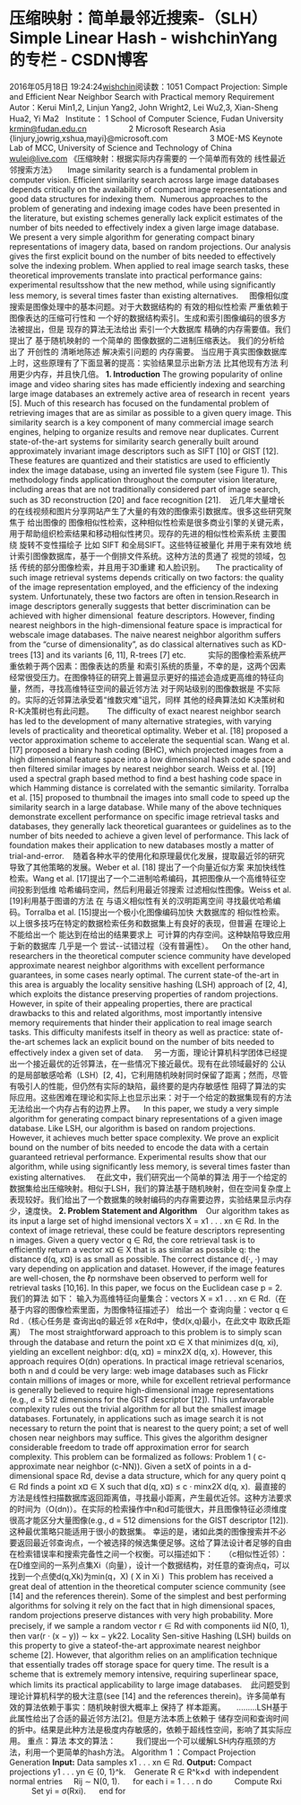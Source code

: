 # 压缩映射：简单最邻近搜索-（SLH）Simple Linear Hash - wishchinYang的专栏 - CSDN博客
2016年05月18日 19:24:24[wishchin](https://me.csdn.net/wishchin)阅读数：1051
Compact Projection: Simple and Efficient Near Neighbor Search with Practical memory Requirement
  Autor：Kerui Min1,2, Linjun Yang2, John Wright2, Lei Wu2,3, Xian-Sheng Hua2, Yi Ma2 
 Institute： 1 School of Computer Science, Fudan University  krmin@fudan.edu.cn
                  2 Microsoft Research Asia    {linjury,jowrig,xshua,mayi}@microsoft.com
                  3 MOE-MS Keynote Lab of MCC, University of Science and Technology of China  wulei@live.com
《压缩映射：根据实际内存需要的 一个简单而有效的 线性最近邻搜索方法》
    Image similarity search is a fundamental problem in   computer vision. Efficient similarity search across large image databases depends critically on the availability of compact image representations and good data structures for indexing them.  Numerous
 approaches to the problem of generating and indexing image codes have been presented in the literature, but existing schemes generally lack explicit estimates of the number of bits needed to effectively index a given large image database. We present a very
 simple algorithm for generating compact binary representations of imagery data, based on random projections. Our analysis gives the first explicit bound on the number of bits needed to effectively solve the indexing problem. When applied to real image search
 tasks, these theoretical improvements translate into practical performance gains: experimental resultsshow that the new method, while using significantly less memory, is several times faster than existing alternatives.
    图像相似度搜索是图像处理中的基本问题。对于大数据结构的 有效的相似性检索 严重依赖于图像表达的压缩可行性和 一个好的数据结构索引。生成和索引图像编码的很多方法被提出，但是 现存的算法无法给出 索引一个大数据库 精确的内存需要值。我们提出了 基于随机映射的 一个简单的 图像数据的二进制压缩表达。 我们的分析给出了 开创性的 清晰地陈述 解决索引问题的 内存需要。 当应用于真实图像数据库上时，这些原理有了下面显著的提高：实验结果显示出新方法 比其他现有方法 利用更少内存，并且快几倍。
**1. Introduction**
The growing popularity of online image and video sharing sites has made efficiently indexing and searching large image databases an extremely active area of research in recent  years [5]. Much of this research has focused on the fundamental problem of retrieving
 images that are as similar as possible to a given query image. This similarity search is a key component of many commercial image search engines, helping to organize results and remove near duplicates. Current state-of-the-art systems for similarity search
 generally built around approximately invariant image descriptors such as SIFT [10] or GIST [12]. These features are quantized
and their statistics are used to efficiently index the image database, using an inverted file system (see Figure 1). This methodology finds application throughout the computer vision literature, including areas that are not traditionally considered part of
 image search, such as 3D reconstruction [20] and face recognition [21].
   近几年大量增长的在线视频和图片分享网站产生了大量的有效的图像索引数据库。很多这些研究聚焦于 给出图像的 图像相似性检索，这种相似性检索是很多商业引擎的关键元素，用于帮助组织检索结果和移动相似性拷贝。现存的先进的相似性检索系统 主要围绕 旋转不变性描绘子 比如 SIFT 和全局SIFT。这些特征被量化 并用于来有效地 统计索引图像数据库，基于一个倒排文件系统。这种方法的贯通了 视觉的领域，包括 传统的部分图像检索，并且用于3D重建 和人脸识别。
    The practicality of such image retrieval systems depends critically on two factors: the quality of the image representation employed, and the efficiency of the indexing system. Unfortunately, these two factors are often in tension.Research in image descriptors
 generally suggests that better discrimination can be achieved with higher dimensional  feature descriptors. However, finding nearest neighbors in the high-dimensional feature space is impractical for webscale image databases. The naive nearest neighbor algorithm
 suffers from the “curse of dimensionality”, as do classical alternatives such as KD-trees [13] and its variants [6, 11], R-trees [7] etc.
         实际的图像检索系统严重依赖于两个因素：图像表达的质量 和索引系统的质量，不幸的是，这两个因素经常很受压力。在图像特征的研究上普遍显示更好的描述会造成更高维的特征向量，然而，寻找高维特征空间的最近邻方法 对于网站级别的图像数据是 不实际的。实际的近邻算法承受着“维数灾难”诅咒，同样 其他的经典算法如 K决策树和R-K决策树也有此问题。
     The difficulty of exact nearest neighbor search has led to the development of many alternative strategies, with varying levels of practicality and theoretical optimality. Weber et al. [18] proposed a vector approximation scheme to accelerate the sequential
 scan. Wang et al. [17] proposed a binary hash coding (BHC), which projected images from a high dimensional feature space into a low dimensional hash code space and then filtered similar images by nearest neighbor search. Weiss et al. [19] used a spectral graph
 based method to find a best hashing code space in which Hamming distance is correlated with the semantic similarity. Torralba et al. [15] proposed to thumbnail the images into small code to speed up the similarity search in a large database. While many of
 the above techniques demonstrate excellent performance on specific image retrieval tasks and databases, they generally lack theoretical guarantees or guidelines as to the number of bits needed to achieve a given level of performance. This lack of foundation
 makes their application to new databases mostly a matter of trial-and-error.
   随着各种水平的使用化和原理最优化发展，提取最近邻的研究 导致了其他策略的发展。Weber et al. [18] 提出了一个向量近似方案 来加快线性检索。Wang et al. [17]提出了一个二进制哈希编码，其把图像从一个高维特征空间投影到低维 哈希编码空间，然后利用最近邻搜索 过滤相似性图像。Weiss et al. [19]利用基于图谱的方法 在 与语义相似性有关的汉明距离空间 寻找最优哈希编码。Torralba et al. [15]提出一个极小化图像编码加快 大数据库的 相似性检索。
 以上很多技巧在特定的数据检索任务和数据集上有良好的表现，但普遍 在理论上不能给出一个 能达到在给出的结果要求上  可计算的内存空间。这种缺陷导致应用于新的数据库 几乎是一个 尝试--试错过程（没有普遍性）。
   On the other hand, researchers in the theoretical computer science community have developed approximate nearest neighbor algorithms with excellent performance guarantees, in some cases nearly optimal. The current state-of the-art in this area is arguably
 the locality sensitive hashing (LSH) approach of [2, 4], which exploits the distance preserving properties of random projections. However, in spite of their appealing properties, there are practical drawbacks to this and related algorithms, most importantly
 intensive memory requirements that hinder their application to real image search tasks. This difficulty manifests itself in theory as well as practice: state of-the-art schemes lack an explicit bound on the number of bits needed to effectively index a given
 set of data.
    另一方面，理论计算机科学团体已经提出一个接近最优的近邻算法，在一些情况下接近最优。现有在此领域最好的 公认的是局部敏感哈希（LSH）[2, 4]，它利用随机映射同时保留了距离；然而，尽管有吸引人的性能，但仍然有实际的缺陷，最终要的是内存敏感性 阻碍了算法的实际应用。这些困难在理论和实际上也显示出来：对于一个给定的数据集现有的方法无法给出一个内存占有的边界上界。
   In this paper, we study a very simple algorithm for generating compact binary representations of a given image database. Like LSH, our algorithm is based on random
projections. However, it achieves much better space complexity. We prove an explicit bound on the number of bits needed to encode the data with a certain guaranteed retrieval performance. Experimental results show that our algorithm, while using significantly
 less memory, is several times faster than existing alternatives.
    在此文中，我们研究出一个简单的算法 用于一个给定的数据集给出压缩映射。相似于LSH，我们的算法基于随机映射，但在空间复杂度上表现较好。我们给出了一个数据集的映射编码的内存需要边界，实验结果显示内存少，速度快。
**2. Problem Statement and Algorithm**
   Our algorithm takes as its input a large set of highd imensional vectors X = x1 . . . xn ∈ Rd. In the context of image retrieval, these could be feature descriptors representing n images. Given a query vector q ∈ Rd, the core retrieval task is to efficiently
 return a vector x¤ ∈ X that is as similar as possible q: the distance d(q, x¤) is as small as possible. The correct distance d(·, ·) may vary depending on application and dataset. However, if the image features
are well-chosen, the ℓp normshave been observed to perform well for retrieval tasks [10,16]. In this paper, we focus on the Euclidean case p = 2.
  我们的算法 如下：
输入为高维特征向量集合：vectors X = x1 . . . xn ∈ Rd.（在基于内容的图像检索里面，为图像特征描述子）
给出一个 查询向量：vector q ∈ Rd .（核心任务是 查询出q的最近邻 x在Rd中，使d(x,q)最小，在此文中 取欧氏距离）
 The most straightforward approach to this problem is to simply scan through the database and return the point x¤ ∈ X that minimizes d(q, xi), yielding an excellent
neighbor: d(q, x¤) = minx2X d(q, x). However, this approach requires O(dn) operations. In practical image retrieval scenarios, both n and d could be very large: web image
databases such as Flickr contain millions of images or more, while for excellent retrieval performance is generally believed to require high-dimensional image representations (e.g., d = 512 dimensions for the GIST descriptor [12]). This unfavorable complexity
 rules out the trivial algorithm for all but the smallest image databases. Fortunately, in applications such as image search it is not necessary to return the point that is nearest to the query point; a set of well chosen near neighbors may suffice. This gives
 the algorithm designer considerable freedom to trade off approximation error for search complexity. This problem can be formalized as follows:
Problem 1 ( c-approximate near neighbor (c-NN)). Given a setX of points in a d-dimensional space Rd, devise a data structure, which for any query point q ∈ Rd finds a point x¤ ∈ X such that d(q, x¤) ≤ c · minx2X d(q, x).
 最直接的方法是线性扫描数据库返回距离值，寻找最小距离，产生最优近邻。这种方法要求的时间为（O(dn)）。在实际的检索操作中n和d可能很大，并且图像特征必须维度很高才能区分大量图像(e.g., d = 512 dimensions for the GIST descriptor [12]).这种最优策略只能适用于很小的数据集。
幸运的是，诸如此类的图像搜索并不必要返回最近邻查询点，一个被选择的候选集便足够。这给了算法设计者足够的自由在检索错误率和搜索完备性之间一个权衡。可以描述如下：
    （c相似性近邻）：在D维空间的一系列点集Xi（向量），设计一个数据结构，对任意的查询点q，可以找到一个点使d(q,Xk)为min(q，X) ( X in Xi )
 This problem has received a great deal of attention in the theoretical computer science community (see [14] and the references therein). Some of the simplest and best performing algorithms for solving it rely on the fact that in high dimensional spaces,
 random projections preserve distances with very high probability. More precisely, if
we sample a random vector r ∈ Rd with components iid N(0, 1), then var(r · (x − y)) ∼ kx − yk22. Locality Sen-sitive Hashing (LSH) builds on this property to give a stateof-the-art approximate nearest neighbor scheme [2]. However, that algorithm relies on an
 amplification technique that essentially trades off storage space for query time. The result is a scheme that is extremely memory intensive, requiring superlinear space, which limits its practical applicability to large image databases.
   此问题受到理论计算机科学的极大注意(see [14] and the references therein)。许多简单有效的算法依赖于事实：随机映射很大概率上 保持了 样本距离。     .........LSH基于此属性给出了合适的最近邻方法[2]。但是方法本质上依赖于 储存空间和查询时间的折中。结果是此种方法是极度内存敏感的，依赖于超线性空间，影响了其实际应用。
重点：算法 本文的算法：
        我们提出一个可以缓解LSH内存瓶颈的方法，利用一个更简单的hash方法。
Algorithm 1 ：Compact Projection Generation
**Input:** Data samples x1 . . . xn ∈ Rd.
**Output:** Compact projections y1 . . . yn ∈ {0, 1}^k.
   Generate R ∈ R^k×d  with independent normal entries
    Rij ∼ N(0, 1).
     for each i = 1 . . . n do
         Compute Rxi
          Set yi = σ(Rxi).
     end for
